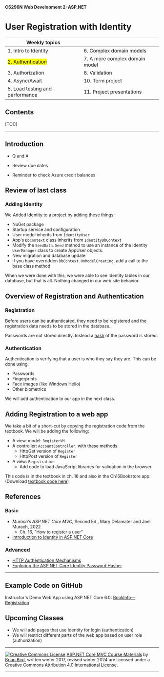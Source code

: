 **CS296N Web Development 2: ASP.NET**

<h1>User Registration with Identity</h1>



| Weekly topics                   |                                |
| ------------------------------- | ------------------------------ |
| 1. Intro to Identity            | 6. Complex domain models       |
| <mark>2. Authentication</mark>  | 7. A more complex domain model |
| 3. Authorization                | 8. Validation                  |
| 4. Async/Await                  | 10. Term project               |
| 5. Load testing and performance | 11. Project presentations      |



<h2>Contents</h2>

[TOC]

------

## Introduction

- Q and A

- Review due dates

- Reminder to check Azure credit balances

  

## Review of last class

### Adding Identity

We Added Identity to a project by adding these things:

- NuGet package
- Startup service and configuration
- User model inherits from `IdentityUser`
- App's `DbContext` class inherits from `IdentityDbContext`
- Modify the `SeedData.Seed` method to use an instance of the Identity `UserManager` class to create AppUser objects.
- New migration and database update
- If you have overridden `DbContext.OnModelCreating`, add a call to the base class method

When we were done with this, we were able to see Identity tables in our database, but that is all. Nothing changed in our web site behavior.

## Overview of Registration and Authentication

### Registration

Before users can be authenticated, they need to be registered and the registration data needs to be stored in the database.

Passwords are not stored directly. Instead a [hash](https://computersciencewiki.org/index.php/Hashing) of the password is stored.

### Authentication

Authentication is verifying that a user is who they say they are. This can be done using:

- Passwords
- Fingerprints
- Face images (like Windows Hello)
- Other biometrics

We will add authentication to our app in the next class.



## Adding Registration to a web app

We take a bit of a short-cut by copying the registration code from the textbook. We will be adding the following:

- A view-model: `RegisterVM`
- A controller: `AccountController`, with these methods:
  - HttpGet version of `Register`
  - HttpPost version of `Register`
- A view: `Registration`
  - Add code to load JavaScript libraries for validation in the browser

This code is in the textbook in ch. 16 and also in the Ch16Bookstore app.  
(Download [textbook code here](https://www.murach.com/shop-books/web-development-books/murach-s-asp-net-core-mvc-2nd-edition-detail))

## References

### Basic

- *Murach’s ASP.NET Core MVC*, Second Ed., Mary Delamater and Joel Murach, 2022
  - Ch. 16, "How to register a user"
- [Introduction to Identity in ASP.NET Core](https://docs.microsoft.com/en-us/aspnet/core/security/authentication/?view=aspnetcore-6.0)

### Advanced

-  [ HTTP Authentication Mechanisms](https://code-maze.com/http-series-part-4/)
-  [Exploring the  ASP.NET Core Identity Password Hasher](https://andrewlock.net/exploring-the-asp-net-core-identity-passwordhasher/)



------

## Example Code on GitHub

Instructor's Demo Web App using ASP.NET Core 6.0: [BookInfo&mdash;Registration](https://github.com/LCC-CIT/CS296N-Example-BookReviews-DotNet6/tree/02-Registration)

## Upcoming Classes

- We will add pages that use Identity for login (authentication)
- We will restrict different parts of the web app based on user role (authorization)
            

------

[ ![Creative Commons License](https://i.creativecommons.org/l/by/4.0/80x15.png)](http://creativecommons.org/licenses/by/4.0/) [ASP.NET Core MVC Course Materials](http://lcc-cit.github.io/CS296N-CourseMaterials/) by [ Brian Bird](https://profbird.dev), written winter 2017, revised winter 2024 are licensed under a [Creative Commons Attribution 4.0 International License](http://creativecommons.org/licenses/by/4.0/). 
    

------

